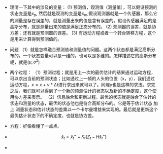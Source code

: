 * 理清一下其中的涉及的变量：
(1) 预测值，观测值（测量值），可以假设预测的状态变量是$x_p$, 然后就是观测的变量是$x_m$;假设观测器就是一个传感器，那么它的测量是存在误差的，就是测量出来的值是含有误差的。假设传感器满足的是高斯分布，就是测量出来的值是满足正态分布的。
(2) 观测器的误差，就是协方差；还有就是预测器的误差。
(3) 有运动方程或者一个转台转移方程，这个是用来计算得到预测值的。


* 问题
（1）就是怎样融合预测值和测量值的问题。这两个状态都是满足高斯分布的。一个状态变量可以是一维的，也可以是多维的。怎样描述它的高斯分布呢，就是($\mu , \sigma ^{2}$)  
* 两个过程：
  （1）预测过程；就是用上一次的最优估计的结果通过运动方程，可以求出当前的预测状态；比如通过上一帧的人头的位置（x，y），我们通过运动方程，$x = x + v * \Delta t$进行求出来就可以了。同理y也是这样的求法。求完之后，我们就可以得到了一个新的预测估计的状态以及新的不确定度，这个使用协方差来表示。
  （2）信息融合和更新过程。最优的状态就是融合了估计的状态和测量的状态，最优的状态他也是符合高斯分布的。它是等于估计状态 加上 测量状态和估计状态的差乘以一个卡尔曼增益来实现的。最后就是更新这个最优估计状态下的不确定度，也就是协方差。

* 方程：好像看懂了一点点。

* $$
  \hat x_{t} = \hat x_{t}^{-} + K_{t}(Z_{t} - H\hat x_{t}^{-}) 
  $$
* 